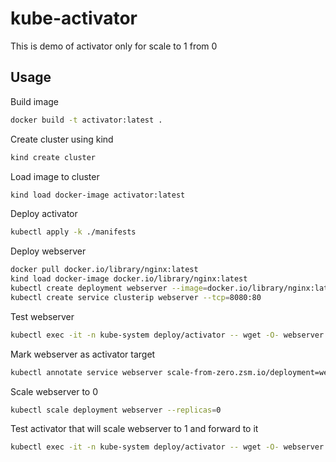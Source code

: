 # kube-activator

This is demo of activator only for scale to 1 from 0

## Usage

Build image
``` bash
docker build -t activator:latest .
```

Create cluster using kind
``` bash
kind create cluster
```

Load image to cluster
``` bash
kind load docker-image activator:latest
```

Deploy activator
``` bash
kubectl apply -k ./manifests
```

Deploy webserver
``` bash
docker pull docker.io/library/nginx:latest
kind load docker-image docker.io/library/nginx:latest
kubectl create deployment webserver --image=docker.io/library/nginx:latest
kubectl create service clusterip webserver --tcp=8080:80
```

Test webserver
``` bash
kubectl exec -it -n kube-system deploy/activator -- wget -O- webserver.default.svc:8080
```

Mark webserver as activator target
``` bash
kubectl annotate service webserver scale-from-zero.zsm.io/deployment=webserver
```

Scale webserver to 0
``` bash
kubectl scale deployment webserver --replicas=0
```

Test activator that will scale webserver to 1 and forward to it
``` bash
kubectl exec -it -n kube-system deploy/activator -- wget -O- webserver.default.svc:8080
```
